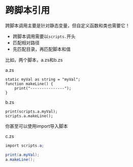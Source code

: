 # 跨脚本引用

跨脚本调用主要是针对静态变量，但自定义函数和类也需要它！

* 跨脚本调用需要以`scripts.`开头
* 匹配相对路径
* 先匹配目录，再匹配脚本和值

比如，两个脚本，a.zs和b.zs

a.zs

```text
static myVal as string = "myVal";
function makeLine() {
    print("---------------");
}
```

b.zs

```text
print(scripts.a.myVal);
scripts.a.makeLine();
```

你甚至可以使用import导入脚本

c.zs

```csharp
import scripts.a;

print(a.myVal);
a.makeLine();
```
